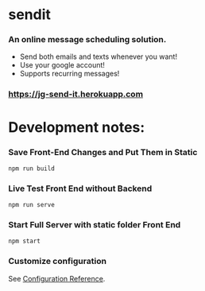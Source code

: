 # sendit

### An online message scheduling solution.

- Send both emails and texts whenever you want!
- Use your google account!
- Supports recurring messages!

### https://jg-send-it.herokuapp.com

# Development notes:


### Save Front-End Changes and Put Them in Static

```
npm run build
```

### Live Test Front End without Backend

```
npm run serve
```

### Start Full Server with static folder Front End

```
npm start
```

### Customize configuration

See [Configuration Reference](https://cli.vuejs.org/config/).
